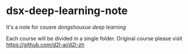 # dsx-deep-learning-note
It's a note for cousre *dongshouxue deep learning*

Each course will be divided in a single folder.
Original course please visit https://github.com/d2l-ai/d2l-zh
